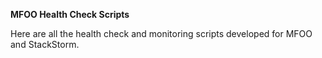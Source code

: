 **MFOO Health Check Scripts**

Here are all the health check and monitoring scripts developed for MFOO and StackStorm.